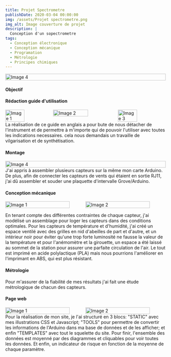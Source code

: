 ```yaml
---
title: Projet Spectrometre
publishDate: 2020-03-04 00:00:00
img: /assets/Projet spectrometre.png
img_alt: Image couverture de projet
description: |
  Conception d'un sopectrometre
tags: 
  - Conception électronique
  - Conception mécanique
  - Programation
  - Métrologie
  - Principes chimiques
---
```

<div style="display:flex; justify-content:center;">
    <img src="/assets/Chaine-TUT.jpg" alt="Image 4" width="100%">
</div>

#### Objectif


#### Rédaction guide d'utilisation

<div style="display:flex; justify-content:center;">
    <img src="/assets/Usermanuel1.png" alt="Image 1" width="40%">
    <img src="/assets/Usermanuel2.png" alt="Image 2" width="54%">
    <img src="/assets/Usermanuel3.png" alt="Image 3" width="40%">
</div>
La réalisation de ce guide en anglais a pour bute de nous détacher de l'instrument et de permettre à m'importe qui de pouvoir l'utiliser avec toutes les indications necessaires. cela nous demandais un travaille de vilgarisation et de synthétisation.

#### Montage 

<div style="display:flex; justify-content:center;">
    <img src="/assets/montage complet.png" alt="Image 4" width="100%">
</div>
J'ai appris à assembler plusieurs capteurs sur la même mon carte Arduino. De plus, afin de connecter les capteurs de vents qui étaient en sortie RJ11, j'ai dû assembler et souder une plaquette d'intervalle Grove/Arduino.

#### Conception mécanique
<div style="display:flex; justify-content:center;">
    <img src="/assets/decoupe_laser.png" alt="Image 1" width="80%">
    <img src="/assets/Modelspectro.jpg" alt="Image 2" width="80%">
</div>

En tenant compte des différentes contraintes de chaque capteur, j'ai modélisé un assemblage pour loger les capteurs dans des conditions optimales. 
Pour les capteurs de température et d'humidité, j'ai créé un espace ventilé avec des grilles en nid d'abeilles de part et d'autre, et un intérieur noir pour éviter qu'une trop forte luminosité ne fausse la valeur de la température et pour l'anémomètre et la girouette, un espace a été laissé au sommet de la station pour assurer une parfaite circulation de l'air. 
Le tout est imprimé en acide polylactique (PLA) mais nous pourrions l'améliorer en l'imprimant en ABS, qui est plus résistant. 

#### Métrologie 
Pour m'assurer de la fiabilité de mes résultats j'ai fait une étude métrologique de chacun des capteurs.

#### Page web

<div style="display:flex; justify-content:center;">
    <img src="/assets/Site_attention.png" alt="Image 1" width="80%">
    <img src="/assets/Site_validé.png" alt="Image 2" width="80%">
</div>
Pour la réalisation de mon site, je l'ai structuré en 3 blocs: "STATIC" avec mes illustrations CSS et Javascript; "TOOLS" pour permettre de convertir les informations de l'Arduino dans ma base de données et de les afficher; et enfin "TEMPLATES" avec tout le squelette du site. Pour finir, l'ensemble des données est moyenné par des diagrammes et cliquables pour voir toutes les données. Et enfin, un indicateur de risque en fonction de la moyenne de chaque paramètre.

